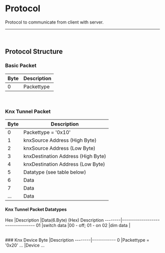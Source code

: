 # Protocol
Protocol to communicate from client with server.
<hr>
<br>

## Protocol Structure
### Basic Packet
Byte    |Description
--------|------------
0       |Packettype
<br>

### Knx Tunnel Packet
Byte    |Description
--------|------------
0       |Packettype = '0x10'
1       |knxSource Address (High Byte)
2       |knxSource Address (Low  Byte)
3       |knxDestination Address (High Byte)
4       |knxDestination Address (Low  Byte)
5       |Datatype (see table below)
6       |Data
7       |Data
...     |Data

#### Knx Tunnel Packet Datatypes
Hex     |Description    |Data(6.Byte) (Hex) Description
--------|----------------------------------
01      |switch data    |00 - off; 01 - on
02      |dim data       |

<br>
### Knx Device
Byte    |Description
--------|------------
0       |Packettype = '0x20'
...     |Device ...